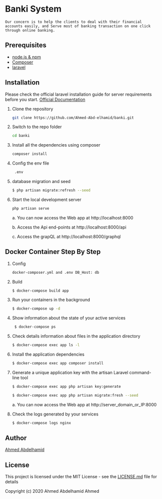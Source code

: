 # Banki System
	Our concern is to help the clients to deal with their financial accounts easily, and Serve most of banking transaction on one click through online banking.
	
## Prerequisites

- [node.js & npm](https://nodejs.org/)
- [Composer](https://getcomposer.org/download/)
- [laravel](http://laravel.com/)


## Installation

Please check the official laravel installation guide for server requirements before you start. [Official Documentation](https://laravel.com/docs/5.4/installation#installation)


1. Clone the repository
    ```sh
    git clone https://github.com/Ahmed-Abd-elhamid/banki.git
    ```
2. Switch to the repo folder
    ```sh
    cd banki
    ```
3. Install all the dependencies using composer
    ```sh
    composer install
    ```
4. Config the env file
    ```sh
     .env
    ```  
5. database migration and seed
    ```sh
    $ php artisan migrate:refresh --seed
    ```
6. Start the local development server
    ```sh
    php artisan serve
    ```

    a. You can now access the Web app at http://localhost:8000

    b. Access the Api end-points at http://localhost:8000/api

    c. Access the grapQL at http://localhost:8000/graphql

## Docker Container Step By Step

1. Config
    ```sh
    docker-composer.yml and .env DB_Host: db
    ```
2. Build
    ```sh
    $ docker-compose build app
    ```
3. Run your containers in the background
    ```sh
    $ docker-compose up -d
    ```
4. Show information about the state of your active services
    ```sh
     $ docker-compose ps
    ```  
5. Check details information about files in the application directory
    ```sh
    $ docker-compose exec app ls -l
    ```
6.  Install the application dependencies
    ```sh
    $ docker-compose exec app composer install
    ```
7. Generate a unique application key with the artisan Laravel command-line tool
    ```sh
    $ docker-compose exec app php artisan key:generate
    ```
    ```sh
    $ docker-compose exec app php artisan migrate:fresh --seed
    ```
    a. You can now access the Web app at http://server_domain_or_IP:8000

8. Check the logs generated by your services
    ```sh
    $ docker-compose logs nginx
    ```
## Author

[Ahmed Abdelhamid](https://www.linkedin.com/in/ahmed-abdelhamd/)

## License

This project is licensed under the MIT License - see the [LICENSE.md](LICENSE.md) file for details

Copyright (c) 2020 Ahmed Abdelhamid Ahmed

